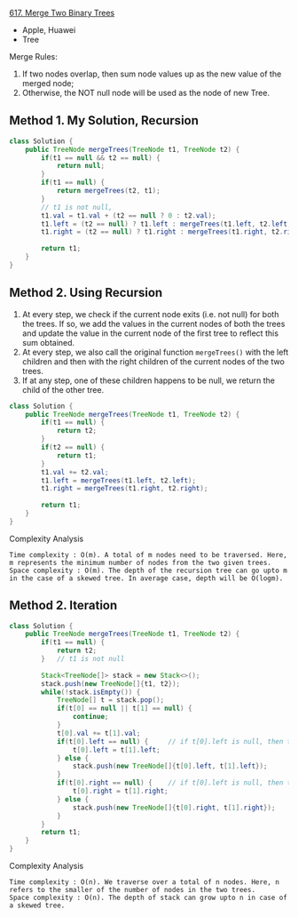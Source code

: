 [617. Merge Two Binary Trees](https://leetcode.com/problems/merge-two-binary-trees/)

* Apple, Huawei
* Tree

Merge Rules:
1. If two nodes overlap, then sum node values up as the new value of the merged node;
2. Otherwise, the NOT null node will be used as the node of new Tree.

## Method 1. My Solution, Recursion
```java 
class Solution {
    public TreeNode mergeTrees(TreeNode t1, TreeNode t2) {
        if(t1 == null && t2 == null) {
            return null;
        }
        if(t1 == null) {
            return mergeTrees(t2, t1);
        }
        // t1 is not null, 
        t1.val = t1.val + (t2 == null ? 0 : t2.val);
        t1.left = (t2 == null) ? t1.left : mergeTrees(t1.left, t2.left);
        t1.right = (t2 == null) ? t1.right : mergeTrees(t1.right, t2.right);
        
        return t1;
    }
}
```


## Method 2. Using Recursion
1. At every step, we check if the current node exits (i.e. not null) for both the trees. If so, we add the values in the current nodes of both the trees and update the value in the current node of the first tree to reflect this sum obtained.
2. At every step, we also call the original function `mergeTrees()` with the left children and then with the right children of the current nodes of the two trees.
3. If at any step, one of these children happens to be null, we return the child of the other tree.
```java 
class Solution {
    public TreeNode mergeTrees(TreeNode t1, TreeNode t2) {
        if(t1 == null) {
            return t2;
        }
        if(t2 == null) {
            return t1;
        }
        t1.val += t2.val;
        t1.left = mergeTrees(t1.left, t2.left);
        t1.right = mergeTrees(t1.right, t2.right);
        
        return t1;
    }
}
```
Complexity Analysis

    Time complexity : O(m). A total of m nodes need to be traversed. Here, m represents the minimum number of nodes from the two given trees.
    Space complexity : O(m). The depth of the recursion tree can go upto m in the case of a skewed tree. In average case, depth will be O(logm).


## Method 2. Iteration
```java 
class Solution {
    public TreeNode mergeTrees(TreeNode t1, TreeNode t2) {
        if(t1 == null) {    
            return t2;
        }   // t1 is not null
        
        Stack<TreeNode[]> stack = new Stack<>();
        stack.push(new TreeNode[]{t1, t2});
        while(!stack.isEmpty()) {
            TreeNode[] t = stack.pop();
            if(t[0] == null || t[1] == null) {
                continue;
            }
            t[0].val += t[1].val;
            if(t[0].left == null) {     // if t[0].left is null, then t[0].left = t[1].left, 
                t[0].left = t[1].left;
            } else {
                stack.push(new TreeNode[]{t[0].left, t[1].left});
            }
            if(t[0].right == null) {    // if t[0].left is null, then t[0].left = t[1].left, therefore, in the stack, `t[0]` cannot be null
                t[0].right = t[1].right;
            } else {
                stack.push(new TreeNode[]{t[0].right, t[1].right});
            }
        }
        return t1;
    }
}
```

Complexity Analysis

    Time complexity : O(n). We traverse over a total of n nodes. Here, n refers to the smaller of the number of nodes in the two trees.
    Space complexity : O(n). The depth of stack can grow upto n in case of a skewed tree.

